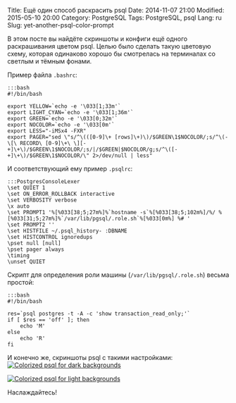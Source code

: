 Title: Ещё один способ раскрасить psql
Date: 2014-11-07 21:00
Modified: 2015-05-10 20:00
Category: PostgreSQL
Tags: PostgreSQL, psql
Lang: ru
Slug: yet-another-psql-color-prompt

В этом посте вы найдёте скриншоты и конфиги ещё одного раскрашивания цветом psql. Целью было сделать такую цветовую схему, которая одинаково хорошо бы смотрелась на терминалах со светлым и тёмным фонами.

Пример файла `.bashrc`:

    :::bash
    #!/bin/bash

    export YELLOW=`echo -e '\033[1;33m'`
    export LIGHT_CYAN=`echo -e '\033[1;36m'`
    export GREEN=`echo -e '\033[0;32m'`
    export NOCOLOR=`echo -e '\033[0m'`
    export LESS="-iMSx4 -FXR"
    export PAGER="sed \"s/^\(([0-9]\+ [rows]\+)\)/$GREEN\1$NOCOLOR/;s/^\(-\[\ RECORD\ [0-9]\+\ \][-+]\+\)/$GREEN\1$NOCOLOR/;s/|/$GREEN|$NOCOLOR/g;s/^\([-+]\+\)/$GREEN\1$NOCOLOR/\" 2>/dev/null | less"

И соответствующий ему пример `.psqlrc`:

    :::PostgresConsoleLexer
    \set QUIET 1
    \set ON_ERROR_ROLLBACK interactive
    \set VERBOSITY verbose
    \x auto
    \set PROMPT1 '%[%033[38;5;27m%]%`hostname -s`%[%033[38;5;102m%]/%/ %[%033[31;5;27m%]%`/var/lib/pgsql/.role.sh`%[%033[0m%] %# '
    \set PROMPT2 ''
    \set HISTFILE ~/.psql_history- :DBNAME
    \set HISTCONTROL ignoredups
    \pset null [null]
    \pset pager always
    \timing
    \unset QUIET

Скрипт для определения роли машины (`/var/lib/pgsql/.role.sh`) весьма простой:

    :::bash
    #!/bin/bash

    res=`psql postgres -t -A -c 'show transaction_read_only;'`
    if [ $res == 'off' ]; then
        echo 'M'
    else
        echo 'R'
    fi

И конечно же, скриншоты psql с такими настройками:
[![Colorized psql for dark backgrounds]({static}/images/psql1.png)]({static}/images/psql1.png)

[![Colorized psql for light backgrounds]({static}/images/psql2.png)]({static}/images/psql2.png)

Наслаждайтесь!
